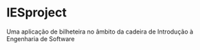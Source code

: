 # IESproject
Uma aplicação de bilheteira no âmbito da cadeira de Introdução à Engenharia de Software
